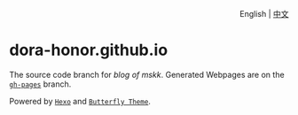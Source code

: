 <div align="right">

English | [中文](README_ZH.md)

</div>

# dora-honor.github.io

The source code branch for *blog of mskk*. Generated Webpages are on the [`gh-pages`](https://github.com/Dora-Honor/dora-honor.github.io/tree/gh-pages) branch.

Powered by [`Hexo`](https://hexo.io/) and [`Butterfly Theme`](https://github.com/jerryc127/hexo-theme-butterfly).
